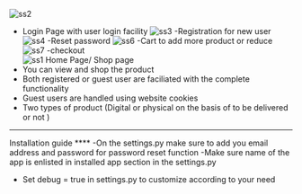 ![ss2](https://user-images.githubusercontent.com/47567526/124281176-2ee8f480-db69-11eb-8fb3-e55f2adfbad6.PNG)
 - Login Page with user login facility 
![ss3](https://user-images.githubusercontent.com/47567526/124294587-96a63c00-db77-11eb-801e-a69908a6c1c9.PNG)
  -Registration for new user 
![ss4](https://user-images.githubusercontent.com/47567526/124294595-986fff80-db77-11eb-9bf4-222e431c69c1.PNG)
  -Reset password
![ss6](https://user-images.githubusercontent.com/47567526/124294602-9ad25980-db77-11eb-8c99-9bc232459859.PNG)
  -Cart to add more product or reduce 
![ss7](https://user-images.githubusercontent.com/47567526/124294611-9c038680-db77-11eb-9b75-23fd7bb88270.PNG)
  -checkout  
![ss1](https://user-images.githubusercontent.com/47567526/124294624-9efe7700-db77-11eb-8514-6480e600da24.PNG)
 Home Page/ Shop page 
  - You can view and shop the product
  - Both registered or guest user are faciliated with the complete functionality
  - Guest users are handled using website cookies
  - Two types of product (Digital or physical on the basis of to be delivered or not )


******************
Installation guide ****
-On the settings.py make sure to add you email address and password for password reset function 
-Make sure name of the app is enlisted in installed app section in the settings.py
- Set debug = true in settings.py to customize according to your need
